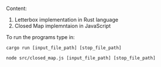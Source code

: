 Content:
1. Letterbox implementation in Rust language
2. Closed Map implemntaion in JavaScript

To run the programs type in:

```
cargo run [input_file_path] [stop_file_path]
```
```
node src/closed_map.js [input_file_path] [stop_file_path]
```